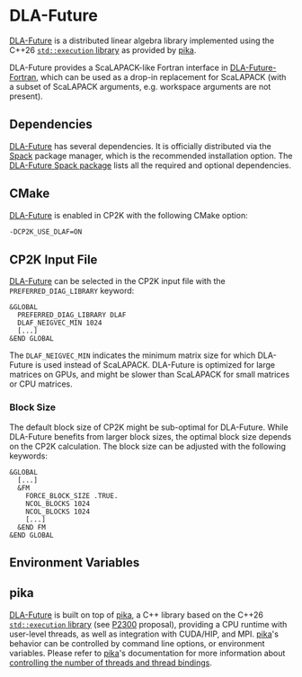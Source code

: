 # DLA-Future

[DLA-Future] is a distributed linear algebra library implemented using the C++26 [`std::execution` library] as provided by [pika].

DLA-Future provides a ScaLAPACK-like Fortran interface in [DLA-Future-Fortran](https://github.com/eth-cscs/DLA-Future-Fortran), which can be used as a drop-in replacement for ScaLAPACK (with a subset of ScaLAPACK arguments, e.g. workspace arguments are not present).

## Dependencies

[DLA-Future] has several dependencies. It is officially distributed via the [Spack] package manager, which is the recommended installation option. The [DLA-Future Spack package] lists all the required and optional dependencies. 

## CMake

[DLA-Future] is enabled in CP2K with the following CMake option:

```bash
-DCP2K_USE_DLAF=ON
```

## CP2K Input File

[DLA-Future] can be selected in the CP2K input file with the `PREFERRED_DIAG_LIBRARY` keyword:
```
&GLOBAL
  PREFERRED_DIAG_LIBRARY DLAF
  DLAF_NEIGVEC_MIN 1024
  [...]
&END GLOBAL
```

The `DLAF_NEIGVEC_MIN` indicates the minimum matrix size for which DLA-Future is used instead of ScaLAPACK. DLA-Future is optimized for large matrices on GPUs, and might be slower than ScaLAPACK for small matrices or CPU matrices.

### Block Size

The default block size of CP2K might be sub-optimal for DLA-Future. While DLA-Future benefits from larger block sizes, the optimal block size depends on the CP2K calculation. The block size can be adjusted with the following keywords:
```
&GLOBAL
  [...]
  &FM
    FORCE_BLOCK_SIZE .TRUE.
    NCOL_BLOCKS 1024
    NCOL_BLOCKS 1024
    [...]
  &END FM
&END GLOBAL
```

## Environment Variables

## pika

[DLA-Future] is built on top of [pika], a C++ library based on the C++26 [`std::execution` library] (see [P2300] proposal), providing a CPU runtime with user-level threads, as well as integration with CUDA/HIP, and MPI. [pika]'s behavior can be controlled by command line options, or environment variables. Please refer to [pika]'s documentation for more information about [controlling the number of threads and thread bindings](https://pikacpp.org/usage.html#controlling-the-number-of-threads-and-thread-bindings).

[DLA-Future]: https://github.com/eth-cscs/DLA-Future
[pika]: https://pikacpp.org/
[Spack]: https://spack.readthedocs.io/en/latest/
[DLA-Future Spack package]: https://packages.spack.io/package.html?name=dla-future
[P2300]: https://cplusplus.github.io/sender-receiver/execution.html
[`std::execution` library]: https://eel.is/c++draft/#exec
